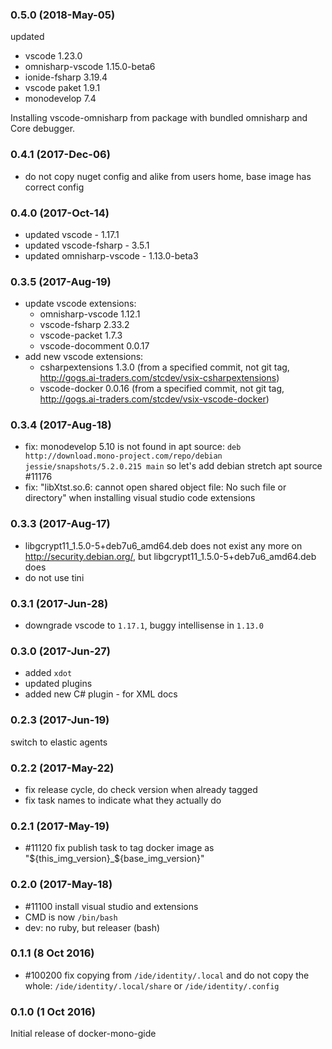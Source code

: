 ### 0.5.0 (2018-May-05)

updated
 * vscode 1.23.0
 * omnisharp-vscode 1.15.0-beta6
 * ionide-fsharp 3.19.4
 * vscode paket 1.9.1
 * monodevelop 7.4

Installing vscode-omnisharp from package with bundled omnisharp and Core debugger.

### 0.4.1 (2017-Dec-06)

 * do not copy nuget config and alike from users home, base image has correct config

### 0.4.0 (2017-Oct-14)

* updated vscode - 1.17.1
* updated vscode-fsharp - 3.5.1
* updated omnisharp-vscode - 1.13.0-beta3

### 0.3.5 (2017-Aug-19)

* update vscode extensions:
  * omnisharp-vscode 1.12.1
  * vscode-fsharp 2.33.2
  * vscode-packet 1.7.3
  * vscode-docomment 0.0.17
* add new vscode extensions:
  * csharpextensions 1.3.0 (from a specified commit, not git tag,
    http://gogs.ai-traders.com/stcdev/vsix-csharpextensions)
  * vscode-docker 0.0.16 (from a specified commit, not git tag,
    http://gogs.ai-traders.com/stcdev/vsix-vscode-docker)

### 0.3.4 (2017-Aug-18)

* fix: monodevelop 5.10 is not found in apt source:
`deb http://download.mono-project.com/repo/debian jessie/snapshots/5.2.0.215 main`
 so let's add debian stretch apt source #11176
* fix: "libXtst.so.6: cannot open shared object file: No such file or directory"
 when installing visual studio code extensions

### 0.3.3 (2017-Aug-17)

* libgcrypt11_1.5.0-5+deb7u6_amd64.deb does not exist any more on
 http://security.debian.org/, but libgcrypt11_1.5.0-5+deb7u6_amd64.deb does
* do not use tini

### 0.3.1 (2017-Jun-28)

 * downgrade vscode to `1.17.1`, buggy intellisense in `1.13.0`

### 0.3.0 (2017-Jun-27)

 * added `xdot`
 * updated plugins
 * added new C# plugin - for XML docs

### 0.2.3 (2017-Jun-19)

switch to elastic agents

### 0.2.2 (2017-May-22)

* fix release cycle, do check version when already tagged
* fix task names to indicate what they actually do

### 0.2.1 (2017-May-19)

* \#11120 fix publish task to tag docker image as "${this_img_version}_${base_img_version}"

### 0.2.0 (2017-May-18)

* \#11100 install visual studio and extensions
* CMD is now `/bin/bash`
* dev: no ruby, but releaser (bash)

### 0.1.1 (8 Oct 2016)

* #100200 fix copying from `/ide/identity/.local` and do not copy the whole:
 `/ide/identity/.local/share` or `/ide/identity/.config`

### 0.1.0 (1 Oct 2016)

Initial release of docker-mono-gide
